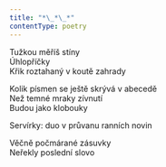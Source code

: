 ```yaml
---
title: "*\_*\_*"
contentType: poetry
---
```


<section>

Tužkou měříš stíny  
Úhlopříčky  
Křik roztahaný v koutě zahrady

</section>

<section>

Kolik písmen se ještě skrývá v abecedě  
Než temné mraky zívnutí  
Budou jako klobouky

</section>

<section>

Servírky: duo v průvanu ranních novin

</section>

<section>

Věčně počmárané zásuvky  
Neřekly poslední slovo

</section>

